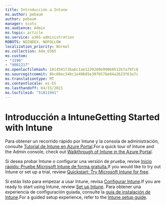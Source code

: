 ```yaml
---
title: Introducción a Intune
ms.author: pebaum
author: pebaum
manager: scotv
ms.audience: Admin
ms.topic: article
ms.service: o365-administration
ROBOTS: NOINDEX, NOFOLLOW
localization_priority: Normal
ms.collection: Adm_O365
ms.custom:
- "3190"
- "9001217"
ms.openlocfilehash: 101459172ba6c1ae1229280e99060512b7a79fc8
ms.sourcegitcommit: 8bc60ec34bc1e40685e3976576e04a2623f63a7c
ms.translationtype: MT
ms.contentlocale: es-ES
ms.lasthandoff: 04/15/2021
ms.locfileid: "51811941"
---
```

# <a name="getting-started-with-intune"></a><span data-ttu-id="1d783-102">Introducción a Intune</span><span class="sxs-lookup"><span data-stu-id="1d783-102">Getting Started with Intune</span></span>

<span data-ttu-id="1d783-103">Para obtener un recorrido rápido por Intune y la consola de administración, consulte [Tutorial de Intune en Azure Portal](https://docs.microsoft.com/mem/intune/fundamentals/tutorial-walkthrough-endpoint-manager).</span><span class="sxs-lookup"><span data-stu-id="1d783-103">For a quick tour of Intune and the Admin console, check out [Walkthrough of Intune in the Azure Portal](https://docs.microsoft.com/mem/intune/fundamentals/tutorial-walkthrough-endpoint-manager).</span></span>

<span data-ttu-id="1d783-104">Si desea probar Intune o configurar una versión de prueba, revise [Inicio rápido: Pruebe Microsoft Intune de forma gratuita.](https://docs.microsoft.com/intune/fundamentals/free-trial-sign-up)</span><span class="sxs-lookup"><span data-stu-id="1d783-104">If you would like to try out Intune or set up a trial, review [Quickstart: Try Microsoft Intune for free](https://docs.microsoft.com/intune/fundamentals/free-trial-sign-up).</span></span>

<span data-ttu-id="1d783-105">Si estás listo para empezar a usar Intune, revisa [Configurar Intune](https://docs.microsoft.com/mem/intune/fundamentals/setup-steps).</span><span class="sxs-lookup"><span data-stu-id="1d783-105">If you are ready to start using Intune, review [Set up Intune](https://docs.microsoft.com/mem/intune/fundamentals/setup-steps).</span></span> <span data-ttu-id="1d783-106">Para obtener una experiencia de configuración guiada, consulte la [guía de instalación de Intune](https://admin.microsoft.com/AdminPortal/Home?ref=/modernonboarding/intunesetupguide).</span><span class="sxs-lookup"><span data-stu-id="1d783-106">For a guided setup experience, refer to the [Intune setup guide](https://admin.microsoft.com/AdminPortal/Home?ref=/modernonboarding/intunesetupguide).</span></span>